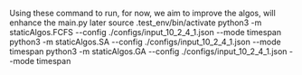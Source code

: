 Using these command to run, for now, we aim to improve the algos, will enhance the main.py later
source .test_env/bin/activate
python3 -m staticAlgos.FCFS --config ./configs/input_10_2_4_1.json --mode timespan
python3 -m staticAlgos.SA --config ./configs/input_10_2_4_1.json --mode timespan
python3 -m staticAlgos.GA --config ./configs/input_10_2_4_1.json --mode timespan
